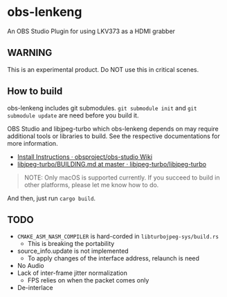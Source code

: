 # obs-lenkeng

An OBS Studio Plugin for using LKV373 as a HDMI grabber

## WARNING

This is an experimental product.
Do NOT use this in critical scenes.

## How to build

obs-lenkeng includes git submodules.
`git submodule init` and `git submodule update` are need before you build it.

OBS Studio and libjpeg-turbo which obs-lenkeng depends on may require additional tools or libraries to build.
See the respective documentations for more information.

- [Install Instructions · obsproject/obs-studio Wiki](https://github.com/obsproject/obs-studio/wiki/Install-Instructions)
- [libjpeg-turbo/BUILDING.md at master · libjpeg-turbo/libjpeg-turbo](https://github.com/libjpeg-turbo/libjpeg-turbo/blob/master/BUILDING.md)

> NOTE:
> Only macOS is supported currently.
> If you succeed to build in other platforms, please let me know how to do.

And then, just run `cargo build`.

## TODO

- `CMAKE_ASM_NASM_COMPILER` is hard-corded in `libturbojpeg-sys/build.rs`
  - This is breaking the portability
- source_info.update is not implemented
  - To apply changes of the interface address, relaunch is need
- No Audio
- Lack of inter-frame jitter normalization
  - FPS relies on when the packet comes only
- De-interlace
